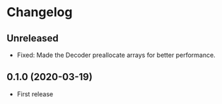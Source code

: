 # Changelog

## Unreleased

* Fixed: Made the Decoder preallocate arrays for better performance.

## 0.1.0 (2020-03-19)

* First release
